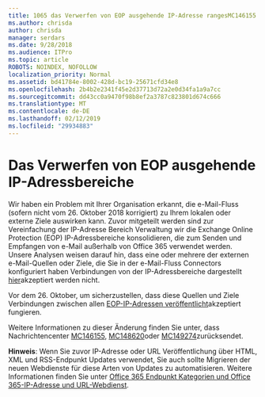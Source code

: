 ```yaml
---
title: 1065 das Verwerfen von EOP ausgehende IP-Adresse rangesMC146155
ms.author: chrisda
author: chrisda
manager: serdars
ms.date: 9/28/2018
ms.audience: ITPro
ms.topic: article
ROBOTS: NOINDEX, NOFOLLOW
localization_priority: Normal
ms.assetid: bd41784e-8002-428d-bc19-25671cfd34e8
ms.openlocfilehash: 2b4b2e2341f45e2d37713d72a2e0d34fa1a9a7cc
ms.sourcegitcommit: dd43cc0a9470f98b8ef2a3787c823801d674c666
ms.translationtype: MT
ms.contentlocale: de-DE
ms.lasthandoff: 02/12/2019
ms.locfileid: "29934883"
---
```

# <a name="deprecation-of-eop-outbound-ip-address-ranges"></a>Das Verwerfen von EOP ausgehende IP-Adressbereiche

Wir haben ein Problem mit Ihrer Organisation erkannt, die e-Mail-Fluss (sofern nicht vom 26. Oktober 2018 korrigiert) zu Ihrem lokalen oder externe Ziele auswirken kann. Zuvor mitgeteilt werden sind zur Vereinfachung der IP-Adresse Bereich Verwaltung wir die Exchange Online Protection (EOP) IP-Adressbereiche konsolidieren, die zum Senden und Empfangen von e-Mail außerhalb von Office 365 verwendet werden. Unsere Analysen weisen darauf hin, dass eine oder mehrere der externen e-Mail-Quellen oder Ziele, die Sie in der e-Mail-Fluss Connectors konfiguriert haben Verbindungen von der IP-Adressbereiche dargestellt [hier](https://docs.microsoft.com/office365/SecurityCompliance/eop/exchange-online-protection-ip-addresses)akzeptiert werden nicht.
  
Vor dem 26. Oktober, um sicherzustellen, dass diese Quellen und Ziele Verbindungen zwischen allen [EOP-IP-Adressen veröffentlicht](https://docs.microsoft.com/office365/SecurityCompliance/eop/exchange-online-protection-ip-addresses)akzeptiert fungieren.
  
Weitere Informationen zu dieser Änderung finden Sie unter, dass Nachrichtencenter [MC146155](https://portal.office.com/AdminPortal/home?switchtomodern=true#/MessageCenter?id=MC146155), [MC148620](https://portal.office.com/AdminPortal/home?switchtomodern=true#/MessageCenter?id=MC148620)oder [MC149274](https://portal.office.com/AdminPortal/home?switchtomodern=true#/MessageCenter?id=MC149274)zurücksendet.
  
 **Hinweis**: Wenn Sie zuvor IP-Adresse oder URL Veröffentlichung über HTML, XML und RSS-Endpunkt Updates verwendet, Sie auch sollte Migrieren der neuen Webdienste für diese Arten von Updates zu automatisieren. Weitere Informationen finden Sie unter [Office 365 Endpunkt Kategorien und Office 365-IP-Adresse und URL-Webdienst](https://techcommunity.microsoft.com/t5/Office-365-Blog/Announcing-Office-365-endpoint-categories-and-Office-365-IP/ba-p/177638).
  

